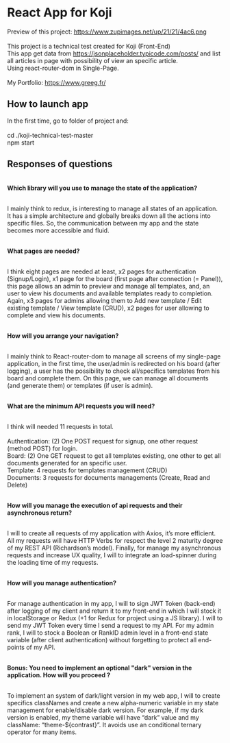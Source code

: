 # React App for Koji

Preview of this project: https://www.zupimages.net/up/21/21/4ac6.png<br /><br />
This project is a technical test created for Koji (Front-End)<br />
This app get data from https://jsonplaceholder.typicode.com/posts/ and list all articles in page with possibility of view an specific article.<br />
Using react-router-dom in Single-Page.
<br /><br />My Portfolio: https://www.greeg.fr/
## How to launch app

In the first time, go to folder of project and:
<br /><br />
cd ./koji-technical-test-master<br />
npm start

## Responses of questions

<br /><b>Which library will you use to manage the state of the application?</b><br /><br />

I mainly think to redux, is interesting to manage all states of an application. It has a simple architecture and globally breaks down all the actions into specific files. So, the communication between my app and the state becomes more accessible and fluid.

<br /><b>What pages are needed?</b><br /><br />

I think eight pages are needed at least, x2 pages for authentication (Signup/Login), x1 page for the board (first page after connection (= Panel)), this page allows an admin to preview and manage all templates, and, an user to view his documents and available templates ready to completion. Again, x3 pages for admins allowing them to Add new template / Edit existing template / View template (CRUD), x2 pages for user allowing to complete and view his documents.

<br /><b>How will you arrange your navigation?</b><br /><br />

I mainly think to React-router-dom to manage all screens of my single-page application, in the first time, the user/admin is redirected on his board (after logging), a user has the possibility to check all/specifics templates from his board and complete them. On this page, we can manage all documents (and generate them) or templates (if user is admin).

<br /><b>What are the minimum API requests you will need?</b><br /><br />

I think will needed 11 requests in total.
<br /><br />
Authentication: (2) One POST request for signup, one other request (method POST) for login.<br />
Board: (2) One GET request to get all templates existing, one other to get all documents generated for an specific user.<br />
Template: 4 requests for templates management (CRUD)<br />
Documents: 3 requests for documents managements (Create, Read and Delete)

<br /><b>How will you manage the execution of api requests and their asynchronous return?</b><br /><br />

I will to create all requests of my application with Axios, it’s more efficient. All my requests will have HTTP Verbs for respect the level 2 maturity degree of my REST API (Richardson’s model). Finally, for manage my asynchronous requests and increase UX quality, I will to integrate an load-spinner during the loading time of my requests.

<br /><b>How will you manage authentication?</b><br /><br />

For manage authentication in my app, I will to sign JWT Token (back-end) after logging of my client and return it to my front-end in which I will stock it in localStorage or Redux (+1 for Redux for project using a JS library). I will to send my JWT Token every time I send a request to my API. For my admin rank, I will to stock a Boolean or RankID admin level in a front-end state variable (after client authentication) without forgetting to protect all end-points of my API.

<br /><b>Bonus: You need to implement an optional "dark" version in the application. How will you proceed ?</b><br /><br />

To implement an system of dark/light version in my web app, I will to create specifics classNames and create a new alpha-numeric variable in my state management for enable/disable dark version.
For example, if my dark version is enabled, my theme variable will have “dark” value and my className: “theme-${contrast}”. It avoids use an conditional ternary operator for many items.
